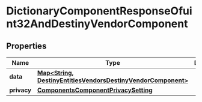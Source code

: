 
# DictionaryComponentResponseOfuint32AndDestinyVendorComponent

## Properties
Name | Type | Description | Notes
------------ | ------------- | ------------- | -------------
**data** | [**Map&lt;String, DestinyEntitiesVendorsDestinyVendorComponent&gt;**](DestinyEntitiesVendorsDestinyVendorComponent.md) |  |  [optional]
**privacy** | [**ComponentsComponentPrivacySetting**](ComponentsComponentPrivacySetting.md) |  |  [optional]



